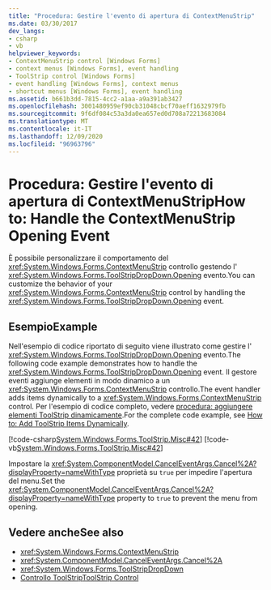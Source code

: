 ```yaml
---
title: "Procedura: Gestire l'evento di apertura di ContextMenuStrip"
ms.date: 03/30/2017
dev_langs:
- csharp
- vb
helpviewer_keywords:
- ContextMenuStrip control [Windows Forms]
- context menus [Windows Forms], event handling
- ToolStrip control [Windows Forms]
- event handling [Windows Forms], context menus
- shortcut menus [Windows Forms], event handling
ms.assetid: b661b3dd-7815-4cc2-a1aa-a9a391ab3427
ms.openlocfilehash: 3001480959ef90cb31048cbcf70aeff1632979fb
ms.sourcegitcommit: 9f6df084c53a3da0ea657ed0d708a72213683084
ms.translationtype: MT
ms.contentlocale: it-IT
ms.lasthandoff: 12/09/2020
ms.locfileid: "96963796"
---
```

# <a name="how-to-handle-the-contextmenustrip-opening-event"></a><span data-ttu-id="8262a-102">Procedura: Gestire l'evento di apertura di ContextMenuStrip</span><span class="sxs-lookup"><span data-stu-id="8262a-102">How to: Handle the ContextMenuStrip Opening Event</span></span>
<span data-ttu-id="8262a-103">È possibile personalizzare il comportamento del <xref:System.Windows.Forms.ContextMenuStrip> controllo gestendo l' <xref:System.Windows.Forms.ToolStripDropDown.Opening> evento.</span><span class="sxs-lookup"><span data-stu-id="8262a-103">You can customize the behavior of your <xref:System.Windows.Forms.ContextMenuStrip> control by handling the <xref:System.Windows.Forms.ToolStripDropDown.Opening> event.</span></span>  
  
## <a name="example"></a><span data-ttu-id="8262a-104">Esempio</span><span class="sxs-lookup"><span data-stu-id="8262a-104">Example</span></span>  
 <span data-ttu-id="8262a-105">Nell'esempio di codice riportato di seguito viene illustrato come gestire l' <xref:System.Windows.Forms.ToolStripDropDown.Opening> evento.</span><span class="sxs-lookup"><span data-stu-id="8262a-105">The following code example demonstrates how to handle the <xref:System.Windows.Forms.ToolStripDropDown.Opening> event.</span></span> <span data-ttu-id="8262a-106">Il gestore eventi aggiunge elementi in modo dinamico a un <xref:System.Windows.Forms.ContextMenuStrip> controllo.</span><span class="sxs-lookup"><span data-stu-id="8262a-106">The event handler adds items dynamically to a <xref:System.Windows.Forms.ContextMenuStrip> control.</span></span> <span data-ttu-id="8262a-107">Per l'esempio di codice completo, vedere [procedura: aggiungere elementi ToolStrip dinamicamente](how-to-add-toolstrip-items-dynamically.md).</span><span class="sxs-lookup"><span data-stu-id="8262a-107">For the complete code example, see [How to: Add ToolStrip Items Dynamically](how-to-add-toolstrip-items-dynamically.md).</span></span>  
  
 [!code-csharp[System.Windows.Forms.ToolStrip.Misc#42](~/samples/snippets/csharp/VS_Snippets_Winforms/System.Windows.Forms.ToolStrip.Misc/CS/Program.cs#42)]
 [!code-vb[System.Windows.Forms.ToolStrip.Misc#42](~/samples/snippets/visualbasic/VS_Snippets_Winforms/System.Windows.Forms.ToolStrip.Misc/VB/Program.vb#42)]  
  
 <span data-ttu-id="8262a-108">Impostare la <xref:System.ComponentModel.CancelEventArgs.Cancel%2A?displayProperty=nameWithType> proprietà su `true` per impedire l'apertura del menu.</span><span class="sxs-lookup"><span data-stu-id="8262a-108">Set the <xref:System.ComponentModel.CancelEventArgs.Cancel%2A?displayProperty=nameWithType> property to `true` to prevent the menu from opening.</span></span>  
  
## <a name="see-also"></a><span data-ttu-id="8262a-109">Vedere anche</span><span class="sxs-lookup"><span data-stu-id="8262a-109">See also</span></span>

- <xref:System.Windows.Forms.ContextMenuStrip>
- <xref:System.ComponentModel.CancelEventArgs.Cancel%2A>
- <xref:System.Windows.Forms.ToolStripDropDown>
- [<span data-ttu-id="8262a-110">Controllo ToolStrip</span><span class="sxs-lookup"><span data-stu-id="8262a-110">ToolStrip Control</span></span>](toolstrip-control-windows-forms.md)
